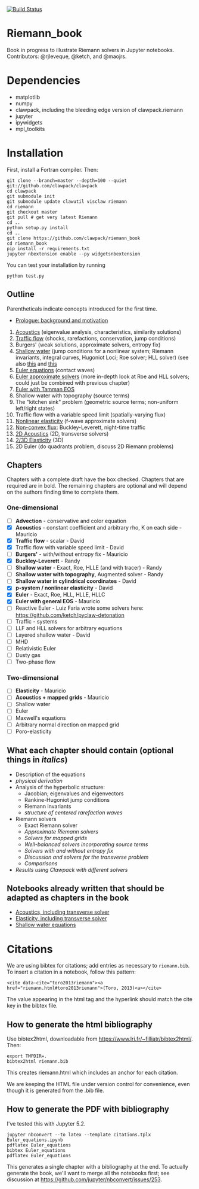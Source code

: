 [![Build Status](https://travis-ci.org/clawpack/riemann_book.svg?branch=master)](https://travis-ci.org/clawpack/riemann_book)

# Riemann_book
Book in progress to illustrate Riemann solvers in Jupyter notebooks.
Contributors: @rjleveque, @ketch, and @maojrs.
  
# Dependencies
- matplotlib
- numpy
- clawpack, including the bleeding edge version of clawpack.riemann
- jupyter
- ipywidgets
- mpl_toolkits

# Installation
First, install a Fortran compiler.  Then:

```
git clone --branch=master --depth=100 --quiet git://github.com/clawpack/clawpack
cd clawpack
git submodule init
git submodule update clawutil visclaw riemann
cd riemann
git checkout master
git pull # get very latest Riemann
cd ..
python setup.py install
cd ..
git clone https://github.com/clawpack/riemann_book
cd riemann_book
pip install -r requirements.txt
jupyter nbextension enable --py widgetsnbextension
```

You can test your installation by running

```
python test.py
```

## Outline
Parentheticals indicate concepts introduced for the first time.

- [Prologue: background and motivation](https://github.com/clawpack/riemann_book/wiki/Introductory-notebook-outline)
1. [Acoustics](https://github.com/clawpack/riemann_book/blob/master/Acoustics.ipynb) (eigenvalue analysis, characteristics, similarity solutions)
2. [Traffic flow](https://github.com/clawpack/riemann_book/blob/master/Traffic_flow.ipynb) (shocks, rarefactions, conservation, jump conditions)
3. Burgers' (weak solutions, approximate solvers, entropy fix)
4. [Shallow water](https://github.com/clawpack/riemann_book/blob/master/Shallow_tracer.ipynb) (jump conditions for a nonlinear system; Riemann invariants, integral curves, Hugoniot Loci; Roe solver; HLL solver) (see also [this](http://nbviewer.jupyter.org/url/faculty.washington.edu/rjl/notebooks/shallow/SW_riemann_tester.ipynb) and [this](http://nbviewer.jupyter.org/gist/rjleveque/8994740)
5. [Euler equations](https://github.com/clawpack/riemann_book/blob/master/Euler_equations.ipynb) (contact waves)
6. [Euler approximate solvers](https://github.com/clawpack/riemann_book/blob/master/Euler_approximate_solvers.ipynb) (more in-depth look at Roe and HLL solvers; could just be combined with previous chapter)
7. [Euler with Tamman EOS](https://github.com/clawpack/riemann_book/blob/master/Euler_equations_TammannEOS.ipynb)
8. Shallow water with topography (source terms)
9. The "kitchen sink" problem (geometric source terms; non-uniform left/right states)
10. Traffic flow with a variable speed limit (spatially-varying flux)
11. [Nonlinear elasticity](https://github.com/clawpack/riemann_book/blob/master/Nonlinear_elasticity.ipynb) (f-wave approximate solvers)
12. [Non-convex flux](https://github.com/clawpack/riemann_book/blob/master/Nonconvex_Scalar_Osher_Solution.ipynb): Buckley-Leverett, night-time traffic
13. [2D Acoustics](http://nbviewer.jupyter.org/github/maojrs/ipynotebooks/blob/master/acoustics_riemann.ipynb) (2D, transverse solvers)
14. [2/3D Elasticity](http://nbviewer.jupyter.org/github/maojrs/ipynotebooks/blob/master/elasticity_riemann.ipynb) (3D)
15. 2D Euler (do quadrants problem, discuss 2D Riemann problems)

## Chapters
Chapters with a complete draft have the box checked.  Chapters that are required are in bold.  The remaining chapters are optional and will depend on the authors finding time to complete them.

### One-dimensional

- [ ] **Advection** - conservative and color equation
- [x] **Acoustics** - constant coefficient and arbitrary rho, K on each side - Mauricio
- [x] **Traffic flow** - scalar - David
- [x] Traffic flow with variable speed limit - David
- [ ] **Burgers'** - with/without entropy fix - Mauricio
- [x] **Buckley-Leverett** - Randy
- [ ] **Shallow water** - Exact, Roe, HLLE  (and with tracer) - Randy
- [ ] **Shallow water with topography**, Augmented solver - Randy
- [ ] **Shallow water in cylindrical coordinates** - David
- [x] **p-system / nonlinear elasticity** - David
- [x] **Euler** - Exact, Roe, HLL, HLLE, HLLC 
- [x] **Euler with general EOS** - Mauricio
- [ ] Reactive Euler - Luiz Faria wrote some solvers here: https://github.com/ketch/pyclaw-detonation
- [ ] Traffic - systems
- [ ] LLF and HLL solvers for arbitrary equations
- [ ] Layered shallow water - David
- [ ] MHD
- [ ] Relativistic Euler
- [ ] Dusty gas
- [ ] Two-phase flow

### Two-dimensional

- [ ] **Elasticity** - Mauricio
- [ ] **Acoustics + mapped grids** - Mauricio
- [ ] Shallow water
- [ ] Euler
- [ ] Maxwell's equations
- [ ] Arbitrary normal direction on mapped grid
- [ ] Poro-elasticity

## What each chapter should contain (optional things in *italics*)
- Description of the equations 
- *physical derivation*
- Analysis of the hyperbolic structure: 
	- Jacobian; eigenvalues and eigenvectors
	- Rankine-Hugoniot jump conditions
	- Riemann invariants
	- *structure of centered rarefaction waves*
- Riemann solvers
	- Exact Riemann solver
	- *Approximate Riemann solvers*
	- *Solvers for mapped grids*
	- *Well-balanced solvers incorporating source terms*
	- *Solvers with and without entropy fix*
	- *Discussion and solvers for the transverse problem*
	- *Comparisons*
- *Results using Clawpack with different solvers*

## Notebooks already written that should be adapted as chapters in the book
- [Acoustics, including transverse solver](http://nbviewer.ipython.org/github/maojrs/ipynotebooks/blob/master/acoustics_riemann.ipynb)
- [Elasticity, including transverse solver](http://nbviewer.ipython.org/github/maojrs/ipynotebooks/blob/master/elasticity_riemann.ipynb)
- [Shallow water equations](http://nbviewer.ipython.org/url/faculty.washington.edu/rjl/notebooks/shallow/SW_riemann_tester.ipynb)


# Citations

We are using bibtex for citations; add entries as necessary to `riemann.bib`.
To insert a citation in a notebook, follow this pattern:

    <cite data-cite="toro2013riemann"><a href="riemann.html#toro2013riemann">(Toro, 2013)<a></cite>

The value appearing in the html tag and the hyperlink should match the cite key
in the bibtex file.

## How to generate the html bibliography

Use bibtex2html, downloadable from https://www.lri.fr/~filliatr/bibtex2html/.
Then:

    export TMPDIR=.
    bibtex2html riemann.bib
    
This creates riemann.html which includes an anchor for each citation.

We are keeping the HTML file under version control for convenience, even
though it is generated from the .bib file.


## How to generate the PDF with bibliography

I've tested this with Jupyter 5.2.

    jupyter nbconvert --to latex --template citations.tplx Euler_equations.ipynb
    pdflatex Euler_equations
    bibtex Euler_equations
    pdflatex Euler_equations

This generates a single chapter with a bibliography at the end.  To actually
generate the book, we'll want to merge all the notebooks first; see
discussion at https://github.com/jupyter/nbconvert/issues/253.
